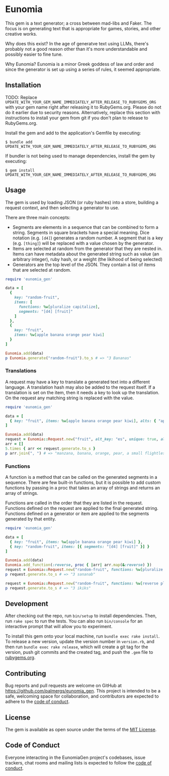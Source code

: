# Eunomia

This gem is a text generator; a cross between mad-libs and Faker. The focus is on
generating text that is appropriate for games, stories, and other creative works.

Why does this exist? In the age of generatve text using LLMs, there's probably not
a good reason other than it's more understandable and possibly easier to fine tune.

Why Eunomia? Eunomia is a minor Greek goddess of law and order and since the generator
is set up using a series of rules, it seemed appropriate.

## Installation

TODO: Replace `UPDATE_WITH_YOUR_GEM_NAME_IMMEDIATELY_AFTER_RELEASE_TO_RUBYGEMS_ORG` with your gem name right after releasing it to RubyGems.org. Please do not do it earlier due to security reasons. Alternatively, replace this section with instructions to install your gem from git if you don't plan to release to RubyGems.org.

Install the gem and add to the application's Gemfile by executing:

    $ bundle add UPDATE_WITH_YOUR_GEM_NAME_IMMEDIATELY_AFTER_RELEASE_TO_RUBYGEMS_ORG

If bundler is not being used to manage dependencies, install the gem by executing:

    $ gem install UPDATE_WITH_YOUR_GEM_NAME_IMMEDIATELY_AFTER_RELEASE_TO_RUBYGEMS_ORG

## Usage

The gem is used by loading JSON (or ruby hashes) into a store, building a request context,
and then selecting a generator to use.

There are three main concepts:
* Segments are elements in a sequence that can be combined to form a string.
Segments in square brackets have a special meaning. Dice notation (e.g. `[d4]`)
generates a random number. A segment that is a key (e.g. `[thing]`) will be replaced
with a value chosen by the generator.
* Items are selected at random from the generator that they are nested in. Items
can have metadata about the generated string such as value (an arbitrary integer),
ruby hash, or a weight (the likihood of being selected)
* Generators are the top level of the JSON. They contain a list of items that are
selected at random.

```ruby
require 'eunomia_gen'

data = [
  {
    key: "random-fruit",
    items: [
      functions: %w[pluralize capitalize],
      segments: "[d4] [fruit]"
    ]
  },
  {
    key: "fruit",
    items: %w[apple banana orange pear kiwi]
  }
]

Eunomia.add(data)
p Eunomia.generate("random-fruit").to_s # => "3 Bananas"
```

### Translations

A request may have a key to translate a generated text into a different language.
A translation hash may also be added to the request itself. If a translation is set
on the item, then it needs a key to look up the translation. On the request any matching
string is replaced with the value.

```ruby
require 'eunomia_gen'

data = [
  { key: "fruit", items: %w[apple banana orange pear kiwi], alts: { "apple" => { "es" => "manzana" } } }
]

Eunomia.add(data)
request = Eunomia::Request.new("fruit", alt_key: "es", unique: true, alts: { "kiwi" => "a small flightless bird" })
arr = []
5.times { arr << request.generate.to_s }
p arr.join(", ") # => "manzana, banana, orange, pear, a small flightless bird"

```

### Functions

A function is a method that can be called on the generated segments in a sequence. There are few
built-in functions, but it is possible to add custom functions by passing in a proc that
takes an array of strings and returns an array of strings.

Functions are called in the order that they are listed in the request. Functions defined on the
request are applied to the final generated string. Functions defined on a generator or item
are applied to the segments generated by that entity.

```ruby
require 'eunomia_gen'

data = [
  { key: "fruit", items: %w[apple banana orange pear kiwi] },
  { key: "random-fruit", items: [{ segments: "[d4] [fruit]" }] }
]

Eunomia.add(data)
Eunomia.add_function(:reverse, proc { |arr| arr.map(&:reverse) })
request = Eunomia::Request.new("random-fruit", functions: %w[pluralize reverse])
p request.generate.to_s # => "3 sananab"

request = Eunomia::Request.new("random-fruit", functions: %w[reverse pluralize])
p request.generate.to_s # => "3 ikiks"
```

## Development

After checking out the repo, run `bin/setup` to install dependencies. Then, run `rake spec`
to run the tests. You can also run `bin/console` for an interactive prompt that will allow
you to experiment.

To install this gem onto your local machine, run `bundle exec rake install`. To release a
new version, update the version number in `version.rb`, and then run `bundle exec rake release`,
which will create a git tag for the version, push git commits and the created tag, and push
the `.gem` file to [rubygems.org](https://rubygems.org).

## Contributing

Bug reports and pull requests are welcome on GitHub at https://github.com/palmergs/eunomia_gen.
This project is intended to be a safe, welcoming space for collaboration, and contributors are
expected to adhere to the
[code of conduct](https://github.com/[USERNAME]/eunomia_gen/blob/master/CODE_OF_CONDUCT.md).

## License

The gem is available as open source under the terms of the
[MIT License](https://opensource.org/licenses/MIT).

## Code of Conduct

Everyone interacting in the EunomiaGen project's codebases, issue trackers, chat rooms and
mailing lists is expected to follow the
[code of conduct](https://github.com/[USERNAME]/eunomia_gen/blob/master/CODE_OF_CONDUCT.md).
